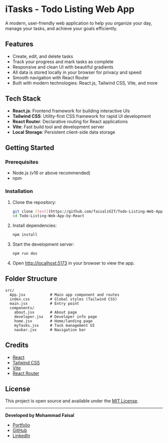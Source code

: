 # iTasks - Todo Listing Web App

A modern, user-friendly web application to help you organize your day, manage your tasks, and achieve your goals efficiently.

## Features
- Create, edit, and delete tasks
- Track your progress and mark tasks as complete
- Responsive and clean UI with beautiful gradients
- All data is stored locally in your browser for privacy and speed
- Smooth navigation with React Router
- Built with modern technologies: React.js, Tailwind CSS, Vite, and more

## Tech Stack
- **React.js**: Frontend framework for building interactive UIs
- **Tailwind CSS**: Utility-first CSS framework for rapid UI development
- **React Router**: Declarative routing for React applications
- **Vite**: Fast build tool and development server
- **Local Storage**: Persistent client-side data storage

## Getting Started

### Prerequisites
- Node.js (v16 or above recommended)
- npm 

### Installation
1. Clone the repository:
   ```sh
   git clone [text](https://github.com/faisalzGIT/Todo-Listing-Web-App-by-React)
   cd Todo-Listing-Web-App-by-React
   ```
2. Install dependencies:
   ```sh
   npm install
   ```
3. Start the development server:
   ```sh
   npm run dev
   ```
4. Open [http://localhost:5173](http://localhost:5173) in your browser to view the app.

## Folder Structure
```
src/
  App.jsx           # Main app component and routes
  index.css         # Global styles (Tailwind CSS)
  main.jsx          # Entry point
  components/
    about.jsx       # About page
    developer.jsx   # Developer info page
    home.jsx        # Home/landing page
    myTasks.jsx     # Task management UI
    navbar.jsx      # Navigation bar
```



## Credits
- [React](https://react.dev/)
- [Tailwind CSS](https://tailwindcss.com/)
- [Vite](https://vitejs.dev/)
- [React Router](https://reactrouter.com/)

## License
This project is open source and available under the [MIT License](LICENSE).

---

**Developed by Mohammad Faisal**

- [Portfolio](https://faisalzportfolio.netlify.app/)
- [GitHub](https://github.com/faisalzGIT)
- [LinkedIn](https://linkedin.com/in/faisalz1)
